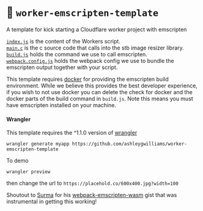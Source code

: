 # 👷 `worker-emscripten-template`

A template for kick starting a Cloudflare worker project with emscripten

[`index.js`](index.js) is the content of the Workers script.  
[`main.c`](src/main.c) is the c source code that calls into the stb image resizer library.  
[`build.js`](build.js) holds the command we use to call emscripten.  
[`webpack.config.js`](webpack.config.js) holds the webpack config we use to bundle the emscripten output together with your script.

This template requires [docker](https://docs.docker.com/install/) for providing the emscripten build environment. While we believe this provides the best developer experience, if you wish to not use docker you can delete the check for docker and the docker parts of the build command in `build.js`. Note this means you must have emscripten installed on your machine.

#### Wrangler

This template requires the ^1.1.0 version of [wrangler](https://github.com/cloudflare/wrangler)

```
wrangler generate myapp https://github.com/ashleygwilliams/worker-emscripten-template
```

To demo

```
wrangler preview
```

then change the url to `https://placehold.co/600x400.jpg?width=100`

Shoutout to [Surma](https://twitter.com/dassurma) for his [webpack-emscripten-wasm](https://gist.github.com/surma/b2705b6cca29357ebea1c9e6e15684cc) gist that was instrumental in getting this working!
